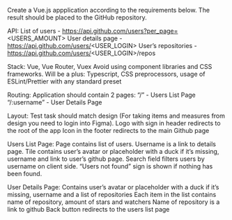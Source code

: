 Create a Vue.js appplication according to the requirements below. The result should be placed to the GitHub repository.

API:
List of users - https://api.github.com/users?per_page=<USERS_AMOUNT>
User details page - https://api.github.com/users/<USER_LOGIN>
User’s repositories -  https://api.github.com/users/<USER_LOGIN>/repos

Stack:
Vue, Vue Router, Vuex
Avoid using component libraries and CSS frameworks.
Will be a plus: Typescript, CSS preprocessors, usage of ESLint/Prettier with any standard preset

Routing:
Application should contain 2 pages:
“/” - Users List Page
“/:username” - User Details Page

Layout:
Test task should match design (For taking items and measures from design you need to login into Figma).
Logo with sign in header redirects to the root of the app
Icon in the footer redirects to the main Github page

Users List Page:
Page contains list of users. Username is a link to details page.
Tile contains user’s avatar or placeholder with a duck if it’s missing, username and link to user’s github page.
Search field filters users by username on client side.
“Users not found” sign is shown if nothing has been found.

User Details Page:
Contains user’s avatar or placeholder with a duck if it’s missing, username and a list of repositories
Each item in the list contains name of repository, amount of stars and watchers
Name of repository is a link to github
Back button redirects to the users list page